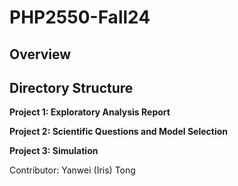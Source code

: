 # PHP2550-Fall24

## Overview

## Directory Structure
**Project 1: Exploratory Analysis Report**

**Project 2: Scientific Questions and Model Selection**

**Project 3: Simulation**

Contributor: Yanwei (Iris) Tong

